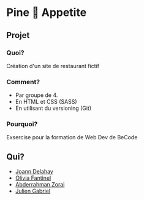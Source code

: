 # Pine &#127821; Appetite

## Projet

### Quoi?
Création d'un site de restaurant fictif

### Comment?
- Par groupe de 4.
- En HTML et CSS (SASS)
- En utilisant du versioning (Git)

### Pourquoi?
Exsercise pour la formation de Web Dev de BeCode

## Qui?
- [Joann Delahay](https://github.com/DelahayJoann/)
- [Olivia Fantinel](https://github.com/tanoshiibot/)
- [Abderrahman Zorai](https://github.com/Abderzorai)
- [Julien Gabriel](https://github.com/Gabrielju)